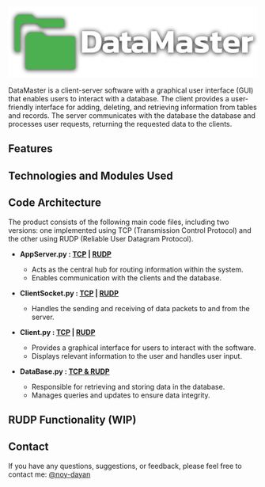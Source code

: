 <p align='center'>
  <img src= 'assets/loge_sideway.png'/>
</p>

DataMaster is a client-server software with a graphical user interface (GUI) that enables users to interact with a database. The client provides a user-friendly interface for adding, deleting, and retrieving information from tables and records. The server communicates with the database the database and processes user requests, returning the requested data to the clients.

## Features

## Technologies and Modules Used

## Code Architecture
The product consists of the following main code files, including two versions: one implemented using TCP (Transmission Control Protocol) and the other using RUDP (Reliable User Datagram Protocol).

- **AppServer.py : [TCP](AppServer_TCP.py) | [RUDP](AppServer_RUDP.py)**
  - Acts as the central hub for routing information within the system.
  - Enables communication with the clients and the database.
    
- **ClientSocket.py : [TCP](ClientSocket_TCP.py) | [RUDP](ClientSocket_RUDP.py)**
  - Handles the sending and receiving of data packets to and from the server.
  
- **Client.py : [TCP](Client_TCP.py) | [RUDP](Client_RUDP.py)**
  - Provides a graphical interface for users to interact with the software.
  - Displays relevant information to the user and handles user input.
    
- **DataBase.py : [TCP & RUDP](DataBase.py)**
  - Responsible for retrieving and storing data in the database.
  - Manages queries and updates to ensure data integrity.
  
## RUDP Functionality (WIP)


## Contact
If you have any questions, suggestions, or feedback, please feel free to contact me:
[@noy-dayan](https://www.github.com/noy-dayan)
